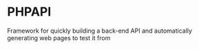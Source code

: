 PHPAPI
======

Framework for quickly building a back-end API and automatically generating web pages to test it from